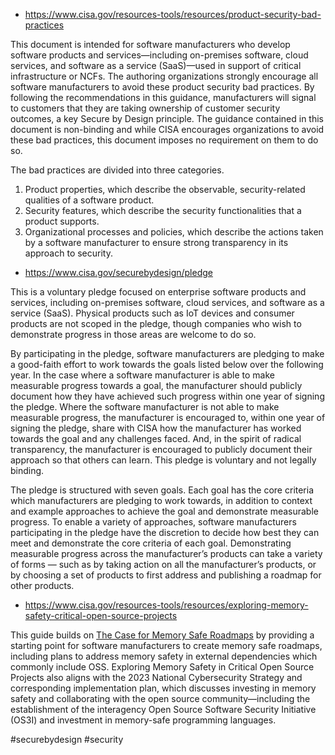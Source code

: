 - https://www.cisa.gov/resources-tools/resources/product-security-bad-practices

This document is intended for software manufacturers who develop software products and services—including on-premises software, cloud services, and software as a service (SaaS)—used in support of critical infrastructure or NCFs. The authoring organizations strongly encourage all software manufacturers to avoid these product security bad practices. By following the recommendations in this guidance, manufacturers will signal to customers that they are taking ownership of customer security outcomes, a key Secure by Design principle. The guidance contained in this document is non-binding and while CISA encourages organizations to avoid these bad practices, this document imposes no requirement on them to do so.

The bad practices are divided into three categories.

1. Product properties, which describe the observable, security-related qualities of a software product.
2. Security features, which describe the security functionalities that a product supports.
3. Organizational processes and policies, which describe the actions taken by a software manufacturer to ensure strong transparency in its approach to security.

- https://www.cisa.gov/securebydesign/pledge

This is a voluntary pledge focused on enterprise software products and services, including on-premises software, cloud services, and software as a service (SaaS). Physical products such as IoT devices and consumer products are not scoped in the pledge, though companies who wish to demonstrate progress in those areas are welcome to do so.

By participating in the pledge, software manufacturers are pledging to make a good-faith effort to work towards the goals listed below over the following year. In the case where a software manufacturer is able to make measurable progress towards a goal, the manufacturer should publicly document how they have achieved such progress within one year of signing the pledge. Where the software manufacturer is not able to make measurable progress, the manufacturer is encouraged to, within one year of signing the pledge, share with CISA how the manufacturer has worked towards the goal and any challenges faced. And, in the spirit of radical transparency, the manufacturer is encouraged to publicly document their approach so that others can learn. This pledge is voluntary and not legally binding.

The pledge is structured with seven goals. Each goal has the core criteria which manufacturers are pledging to work towards, in addition to context and example approaches to achieve the goal and demonstrate measurable progress. To enable a variety of approaches, software manufacturers participating in the pledge have the discretion to decide how best they can meet and demonstrate the core criteria of each goal. Demonstrating measurable progress across the manufacturer’s products can take a variety of forms — such as by taking action on all the manufacturer’s products, or by choosing a set of products to first address and publishing a roadmap for other products.


- https://www.cisa.gov/resources-tools/resources/exploring-memory-safety-critical-open-source-projects

This guide builds on [The Case for Memory Safe Roadmaps](https://www.cisa.gov/resources-tools/resources/case-memory-safe-roadmaps "The Case for Memory Safe Roadmaps") by providing a starting point for software manufacturers to create memory safe roadmaps, including plans to address memory safety in external dependencies which commonly include OSS. Exploring Memory Safety in Critical Open Source Projects also aligns with the 2023 National Cybersecurity Strategy and corresponding implementation plan, which discusses investing in memory safety and collaborating with the open source community—including the establishment of the interagency Open Source Software Security Initiative (OS3I) and investment in memory-safe programming languages.

<!-- Keywords -->
#securebydesign #security
<!-- /Keywords -->
